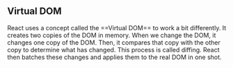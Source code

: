 ## Virtual DOM
React uses a concept called the ==Virtual DOM== to work a bit differently. It creates two copies of the DOM in memory. When we change the DOM, it changes one copy of the DOM. Then, it compares that copy with the other copy to determine what has changed. This process is called diffing. React then batches these changes and applies them to the real DOM in one shot.